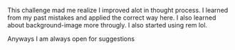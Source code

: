 This challenge mad me realize I improved alot in thought process.
I learned from my past mistakes and applied the correct way here.
I also learned about background-image more througly. I also started using rem lol.

Anyways I am always open for suggestions
